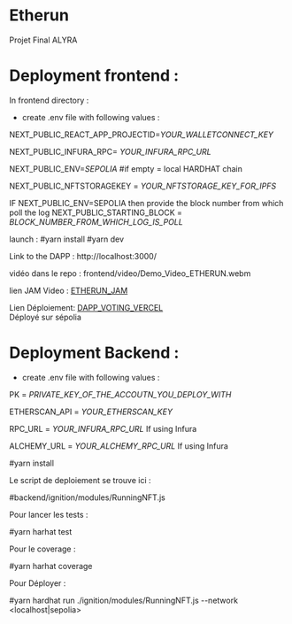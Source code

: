 # Etherun
Projet Final ALYRA


# Deployment frontend :

In frontend directory :

- create .env file with following values :
  
NEXT_PUBLIC_REACT_APP_PROJECTID=*YOUR_WALLETCONNECT_KEY*

NEXT_PUBLIC_INFURA_RPC= *YOUR_INFURA_RPC_URL*

NEXT_PUBLIC_ENV=*SEPOLIA* #if empty = local HARDHAT chain

NEXT_PUBLIC_NFTSTORAGEKEY = *YOUR_NFTSTORAGE_KEY_FOR_IPFS*

IF NEXT_PUBLIC_ENV=SEPOLIA then provide the block number from which poll the log
  NEXT_PUBLIC_STARTING_BLOCK = *BLOCK_NUMBER_FROM_WHICH_LOG_IS_POLL*

launch : 
#yarn install 
#yarn dev

Link to the DAPP : http://localhost:3000/

vidéo dans le repo : frontend/video/Demo_Video_ETHERUN.webm

lien JAM Video  : [ETHERUN_JAM](https://jam.dev/c/330d35f0-5816-4622-8d9f-b003baa41535)
  
Lien Déploiement: [DAPP_VOTING_VERCEL](https://etherun.vercel.app/)  
Déployé sur sépolia


# Deployment Backend :

- create .env file with following values :

PK = *PRIVATE_KEY_OF_THE_ACCOUTN_YOU_DEPLOY_WITH*

ETHERSCAN_API = *YOUR_ETHERSCAN_KEY*

RPC_URL = *YOUR_INFURA_RPC_URL* If using Infura

ALCHEMY_URL = *YOUR_ALCHEMY_RPC_URL* If using Infura

#yarn install 

Le script de deploiement se trouve ici :

#backend/ignition/modules/RunningNFT.js

Pour lancer les tests : 

#yarn harhat test

Pour le coverage :

#yarn harhat coverage

Pour Déployer : 

#yarn hardhat run ./ignition/modules/RunningNFT.js --network <localhost|sepolia>





